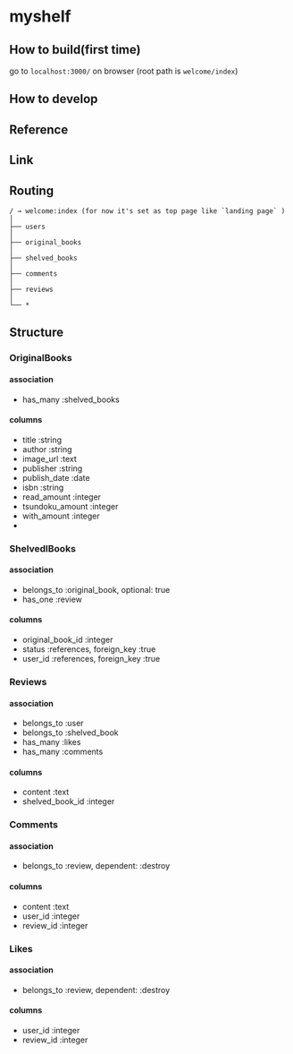 # myshelf

## How to build(first time)

go to `localhost:3000/` on browser
(root path is `welcome/index`)

## How to develop

## Reference

## Link

## Routing

```
/ → welcome:index (for now it's set as top page like `landing page` )
│
├── users
│
├── original_books
│
├── shelved_books
│
├── comments
│
├── reviews
│
└── *
```

## Structure

### OriginalBooks
#### association
- has_many :shelved_books

#### columns
- title           :string
- author          :string
- image_url       :text
- publisher       :string
- publish_date    :date
- isbn            :string
- read_amount     :integer
- tsundoku_amount :integer
- with_amount     :integer
- 

### ShelvedlBooks
#### association
- belongs_to :original_book, optional: true
- has_one :review

#### columns
- original_book_id :integer
- status           :references, foreign_key :true
- user_id          :references, foreign_key :true


### Reviews
#### association
- belongs_to :user
- belongs_to :shelved_book
- has_many   :likes
- has_many   :comments

#### columns
- content         :text
- shelved_book_id :integer


### Comments
#### association
- belongs_to :review, dependent: :destroy

#### columns
- content   :text
- user_id   :integer
- review_id :integer


### Likes
#### association
- belongs_to :review, dependent: :destroy

#### columns
- user_id   :integer
- review_id :integer
